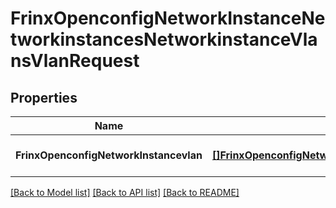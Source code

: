 # FrinxOpenconfigNetworkInstanceNetworkinstancesNetworkinstanceVlansVlanRequest

## Properties
Name | Type | Description | Notes
------------ | ------------- | ------------- | -------------
**FrinxOpenconfigNetworkInstancevlan** | [**[]FrinxOpenconfigNetworkInstanceNetworkinstancesNetworkinstanceVlansVlan**](frinx.openconfig.network.instance.networkinstances.networkinstance.vlans.Vlan.md) |  | [optional] [default to null]

[[Back to Model list]](../README.md#documentation-for-models) [[Back to API list]](../README.md#documentation-for-api-endpoints) [[Back to README]](../README.md)


